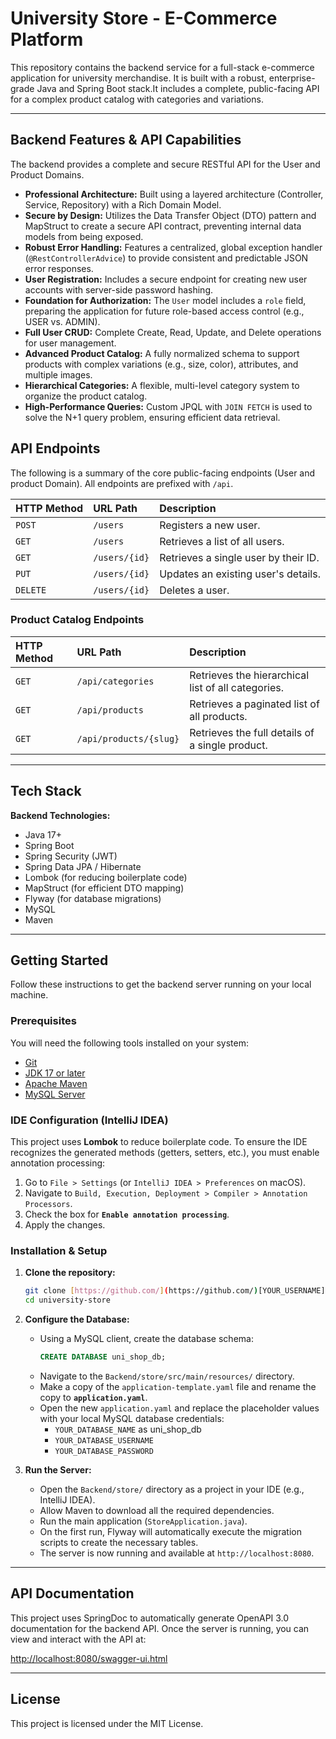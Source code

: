 # University Store - E-Commerce Platform

This repository contains the backend service for a full-stack e-commerce application for university merchandise. It is built with a robust, enterprise-grade Java and Spring Boot stack.It includes a complete, public-facing API for a complex product catalog with categories and variations.

---

## Backend Features & API Capabilities

The backend provides a complete and secure RESTful API for the User and Product Domains.

* **Professional Architecture:** Built using a layered architecture (Controller, Service, Repository) with a Rich Domain Model.
* **Secure by Design:** Utilizes the Data Transfer Object (DTO) pattern and MapStruct to create a secure API contract, preventing internal data models from being exposed.
* **Robust Error Handling:** Features a centralized, global exception handler (`@RestControllerAdvice`) to provide consistent and predictable JSON error responses.
* **User Registration:** Includes a secure endpoint for creating new user accounts with server-side password hashing.
* **Foundation for Authorization:** The `User` model includes a `role` field, preparing the application for future role-based access control (e.g., USER vs. ADMIN).
* **Full User CRUD:** Complete Create, Read, Update, and Delete operations for user management.
* **Advanced Product Catalog:** A fully normalized schema to support products with complex variations (e.g., size, color), attributes, and multiple images.
* **Hierarchical Categories:** A flexible, multi-level category system to organize the product catalog.
* **High-Performance Queries:** Custom JPQL with `JOIN FETCH` is used to solve the N+1 query problem, ensuring efficient data retrieval.


## API Endpoints

The following is a summary of the core public-facing endpoints (User and product Domain). All endpoints are prefixed with `/api`.

| HTTP Method | URL Path          | Description                          |
| :---------- | :---------------- | :----------------------------------- |
| `POST`      | `/users`          | Registers a new user.                |
| `GET`       | `/users`          | Retrieves a list of all users.       |
| `GET`       | `/users/{id}`     | Retrieves a single user by their ID. |
| `PUT`       | `/users/{id}`     | Updates an existing user's details.  |
| `DELETE`    | `/users/{id}`     | Deletes a user.                      |

### Product Catalog Endpoints
| HTTP Method | URL Path                | Description                                        |
| :---------- | :---------------------- | :------------------------------------------------- |
| `GET`       | `/api/categories`       | Retrieves the hierarchical list of all categories. |
| `GET`       | `/api/products`         | Retrieves a paginated list of all products.        |
| `GET`       | `/api/products/{slug}`  | Retrieves the full details of a single product.    |

---

## Tech Stack

**Backend Technologies:**
* Java 17+
* Spring Boot
* Spring Security (JWT)
* Spring Data JPA / Hibernate
* Lombok (for reducing boilerplate code)
* MapStruct (for efficient DTO mapping)
* Flyway (for database migrations)
* MySQL
* Maven

---

## Getting Started

Follow these instructions to get the backend server running on your local machine.

### Prerequisites

You will need the following tools installed on your system:
* [Git](https://git-scm.com/)
* [JDK 17 or later](https://www.oracle.com/java/technologies/downloads/)
* [Apache Maven](https://maven.apache.org/download.cgi)
* [MySQL Server](https://dev.mysql.com/downloads/mysql/)

### IDE Configuration (IntelliJ IDEA)

This project uses **Lombok** to reduce boilerplate code. To ensure the IDE recognizes the generated methods (getters, setters, etc.), you must enable annotation processing:

1.  Go to `File > Settings` (or `IntelliJ IDEA > Preferences` on macOS).
2.  Navigate to `Build, Execution, Deployment > Compiler > Annotation Processors`.
3.  Check the box for **`Enable annotation processing`**.
4.  Apply the changes.

### Installation & Setup

1.  **Clone the repository:**
    ```bash
    git clone [https://github.com/](https://github.com/)[YOUR_USERNAME]/university-store.git
    cd university-store
    ```

2.  **Configure the Database:**
    * Using a MySQL client, create the database schema:
        ```sql
        CREATE DATABASE uni_shop_db;
        ```
    * Navigate to the `Backend/store/src/main/resources/` directory.
    * Make a copy of the `application-template.yaml` file and rename the copy to **`application.yaml`**.
    * Open the new `application.yaml` and replace the placeholder values with your local MySQL database credentials:
        * `YOUR_DATABASE_NAME` as uni_shop_db
        * `YOUR_DATABASE_USERNAME`
        * `YOUR_DATABASE_PASSWORD`

3.  **Run the Server:**
    * Open the `Backend/store/` directory as a project in your IDE (e.g., IntelliJ IDEA).
    * Allow Maven to download all the required dependencies.
    * Run the main application (`StoreApplication.java`).
    * On the first run, Flyway will automatically execute the migration scripts to create the necessary tables.
    * The server is now running and available at `http://localhost:8080`.
---

## API Documentation

This project uses SpringDoc to automatically generate OpenAPI 3.0 documentation for the backend API. Once the server is running, you can view and interact with the API at:

[http://localhost:8080/swagger-ui.html](http://localhost:8080/swagger-ui.html)

---

## License

This project is licensed under the MIT License.